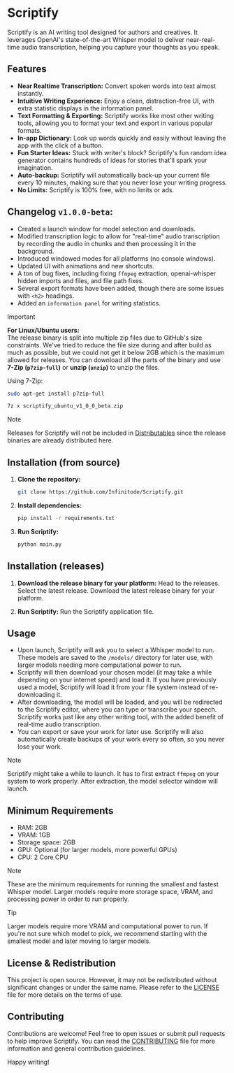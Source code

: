 # Scriptify

Scriptify is an AI writing tool designed for authors and creatives. It leverages OpenAI's state-of-the-art Whisper model to deliver near-real-time audio transcription, helping you capture your thoughts as you speak.

## Features

- **Near Realtime Transcription:** Convert spoken words into text almost instantly.
- **Intuitive Writing Experience:** Enjoy a clean, distraction-free UI, with extra statistic displays in the information panel.
- **Text Formatting & Exporting:** Scriptify works like most other writing tools, allowing you to format your text and export in various popular formats.
- **In-app Dictionary:** Look up words quickly and easily without leaving the app with the click of a button.
- **Fun Starter Ideas:** Stuck with writer's block? Scriptify's fun random idea generator contains hundreds of ideas for stories that'll spark your imagination.
- **Auto-backup:** Scriptify will automatically back-up your current file every 10 minutes, making sure that you never lose your writing progress.
- **No Limits:** Scriptify is 100% free, with no limits or ads.

## Changelog `v1.0.0-beta`:

- Created a launch window for model selection and downloads.
- Modified transcription logic to allow for "real-time" audio transcription by recording the audio in chunks and then processing it in the background.
- Introduced windowed modes for all platforms (no console windows).
- Updated UI with animations and new shortcuts.
- A ton of bug fixes, including fixing `ffmpeg` extraction, openai-whisper hidden imports and files, and file path fixes.
- Several export formats have been added, though there are some issues with `<h2>` headings.
- Added an `information panel` for writing statistics.

> [!IMPORTANT]
> **For Linux/Ubuntu users:**  
> The release binary is split into multiple zip files due to GitHub's size constraints. We've tried to reduce the file size during and after build as much as possible, but we could not get it below 2GB which is the maximum allowed for releases. You can download all the parts of the binary and use **7-Zip (`p7zip-full`)** or **unzip (`unzip`)** to unzip the files.
>
> Using 7-Zip:
> ```bash
> sudo apt-get install p7zip-full
> ```
> ```bash
> 7z x scriptify_ubuntu_v1_0_0_beta.zip
> ```

> [!NOTE]
> Releases for Scriptify will not be included in [Distributables](https://github.com/Infinitode/Distributables) since the release binaries are already distributed here.

## Installation (from source)

1. **Clone the repository:**
   ```bash
   git clone https://github.com/Infinitode/Scriptify.git
   ```
2. **Install dependencies:**
   ```bash
   pip install -r requirements.txt
   ```
3. **Run Scriptify:**
   ```bash
   python main.py
   ```

## Installation (releases)

1. **Download the release binary for your platform:**
Head to the releases. Select the latest release. Download the latest release binary for your platform.

2. **Run Scriptify:**
Run the Scriptify application file.

## Usage

- Upon launch, Scriptify will ask you to select a Whisper model to run. These models are saved to the `/models/` directory for later use, with larger models needing more computational power to run.
- Scriptify will then download your chosen model (it may take a while depending on your internet speed) and load it. If you have previously used a model, Scriptify will load it from your file system instead of re-downloading it.
- After downloading, the model will be loaded, and you will be redirected to the Scriptify editor, where you can type or transcribe your speech. Scriptify works just like any other writing tool, with the added benefit of real-time audio transcription.
- You can export or save your work for later use. Scriptify will also automatically create backups of your work every so often, so you never lose your work.

> [!NOTE]
> Scriptify might take a while to launch. It has to first extract `ffmpeg` on your system to work properly. After extraction, the model selector window will launch.

## Minimum Requirements

- RAM: 2GB
- VRAM: 1GB
- Storage space: 2GB
- GPU: Optional (for larger models, more powerful GPUs)
- CPU: 2 Core CPU

> [!NOTE]
> These are the minimum requirements for running the smallest and fastest Whisper model. Larger models require more storage space, VRAM, and processing power in order to run properly.

> [!TIP]
> Larger models require more VRAM and computational power to run. If you're not sure which model to pick, we recommend starting with the smallest model and later moving to larger models.

## License & Redistribution

This project is open source. However, it may not be redistributed without significant changes or under the same name. Please refer to the [LICENSE](LICENSE) file for more details on the terms of use.

## Contributing

Contributions are welcome! Feel free to open issues or submit pull requests to help improve Scriptify. You can read the [CONTRIBUTING](CONTRIBUTING) file for more information and general contribution guidelines.

Happy writing!
